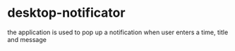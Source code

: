 # desktop-notificator
the application is used to pop up a notification when user enters a time, title and message 

